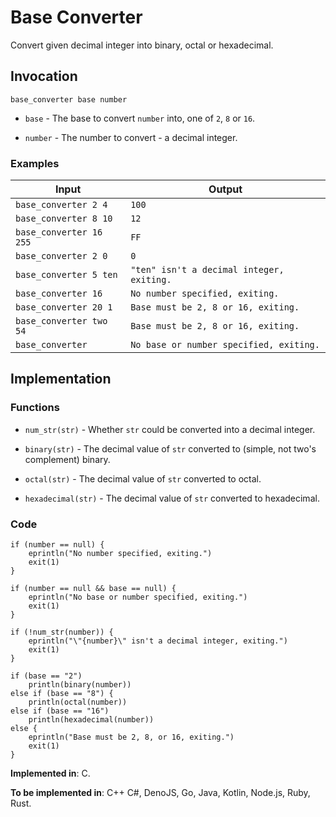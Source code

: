 # Base Converter

Convert given decimal integer into binary, octal or hexadecimal.

## Invocation

`base_converter base number`

- `base` - The base to convert `number` into, one of `2`, `8` or `16`.

- `number` - The number to convert - a decimal integer.

### Examples

| Input                   | Output                                    |
| ----------------------  | ----------------------------------------- |
| `base_converter 2 4`    | `100`                                     |
| `base_converter 8 10`   | `12`                                      |
| `base_converter 16 255` | `FF`                                      |
| `base_converter 2 0`    | `0`                                       |
| `base_converter 5 ten`  | `"ten" isn't a decimal integer, exiting.` |
| `base_converter 16`     | `No number specified, exiting.`           |
| `base_converter 20 1`   | `Base must be 2, 8 or 16, exiting.`       |
| `base_converter two 54` | `Base must be 2, 8 or 16, exiting.`       |
| `base_converter`        | `No base or number specified, exiting.`   |

## Implementation

### Functions

- `num_str(str)` - Whether `str` could be converted into a decimal integer.

- `binary(str)` - The decimal value of `str` converted to (simple, not two's complement) binary.

- `octal(str)` - The decimal value of `str` converted to octal.

- `hexadecimal(str)` - The decimal value of `str` converted to hexadecimal.

### Code

```
if (number == null) {
    eprintln("No number specified, exiting.")
    exit(1)
}

if (number == null && base == null) {
    eprintln("No base or number specified, exiting.")
    exit(1)
}

if (!num_str(number)) {
    eprintln("\"{number}\" isn't a decimal integer, exiting.")
    exit(1)
}

if (base == "2")
    println(binary(number))
else if (base == "8") {
    println(octal(number))
else if (base == "16")
    println(hexadecimal(number))
else {
    eprintln("Base must be 2, 8, or 16, exiting.")
    exit(1)
}
```

**Implemented in**: C.

**To be implemented in**: C++ C#, DenoJS, Go, Java, Kotlin, Node.js, Ruby, Rust.
